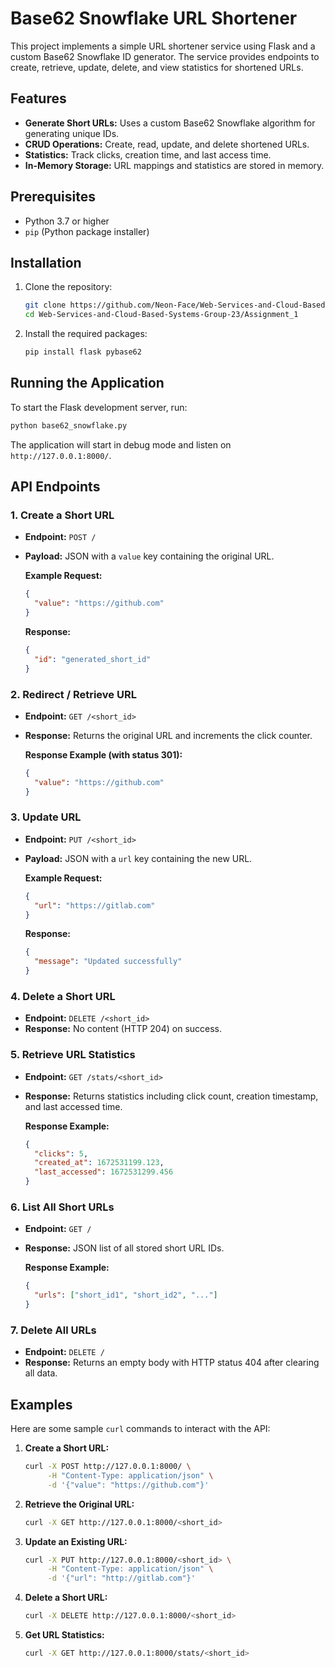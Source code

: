 # Base62 Snowflake URL Shortener

This project implements a simple URL shortener service using Flask and a custom Base62 Snowflake ID generator. The service provides endpoints to create, retrieve, update, delete, and view statistics for shortened URLs.

## Features

- **Generate Short URLs:** Uses a custom Base62 Snowflake algorithm for generating unique IDs.
- **CRUD Operations:** Create, read, update, and delete shortened URLs.
- **Statistics:** Track clicks, creation time, and last access time.
- **In-Memory Storage:** URL mappings and statistics are stored in memory.

## Prerequisites

- Python 3.7 or higher
- `pip` (Python package installer)

## Installation

1. Clone the repository:

   ```bash
   git clone https://github.com/Neon-Face/Web-Services-and-Cloud-Based-Systems-Group-23.git
   cd Web-Services-and-Cloud-Based-Systems-Group-23/Assignment_1
   ```

2. Install the required packages:
   ```bash
   pip install flask pybase62
   ```


## Running the Application

To start the Flask development server, run:

```bash
python base62_snowflake.py
```

The application will start in debug mode and listen on `http://127.0.0.1:8000/`.

## API Endpoints

### 1. Create a Short URL

- **Endpoint:** `POST /`
- **Payload:** JSON with a `value` key containing the original URL.

  **Example Request:**

  ```json
  {
    "value": "https://github.com"
  }
  ```

  **Response:**

  ```json
  {
    "id": "generated_short_id"
  }
  ```

### 2. Redirect / Retrieve URL

- **Endpoint:** `GET /<short_id>`
- **Response:** Returns the original URL and increments the click counter.

  **Response Example (with status 301):**

  ```json
  {
    "value": "https://github.com"
  }
  ```

### 3. Update URL

- **Endpoint:** `PUT /<short_id>`
- **Payload:** JSON with a `url` key containing the new URL.

  **Example Request:**

  ```json
  {
    "url": "https://gitlab.com"
  }
  ```

  **Response:**

  ```json
  {
    "message": "Updated successfully"
  }
  ```

### 4. Delete a Short URL

- **Endpoint:** `DELETE /<short_id>`
- **Response:** No content (HTTP 204) on success.

### 5. Retrieve URL Statistics

- **Endpoint:** `GET /stats/<short_id>`
- **Response:** Returns statistics including click count, creation timestamp, and last accessed time.

  **Response Example:**

  ```json
  {
    "clicks": 5,
    "created_at": 1672531199.123,
    "last_accessed": 1672531299.456
  }
  ```

### 6. List All Short URLs

- **Endpoint:** `GET /`
- **Response:** JSON list of all stored short URL IDs.

  **Response Example:**

  ```json
  {
    "urls": ["short_id1", "short_id2", "..."]
  }
  ```

### 7. Delete All URLs

- **Endpoint:** `DELETE /`
- **Response:** Returns an empty body with HTTP status 404 after clearing all data.

## Examples

Here are some sample `curl` commands to interact with the API:

1. **Create a Short URL:**

   ```bash
   curl -X POST http://127.0.0.1:8000/ \
        -H "Content-Type: application/json" \
        -d '{"value": "https://github.com"}'
   ```

2. **Retrieve the Original URL:**

   ```bash
   curl -X GET http://127.0.0.1:8000/<short_id>
   ```

3. **Update an Existing URL:**

   ```bash
   curl -X PUT http://127.0.0.1:8000/<short_id> \
        -H "Content-Type: application/json" \
        -d '{"url": "http://gitlab.com"}'
   ```

4. **Delete a Short URL:**

   ```bash
   curl -X DELETE http://127.0.0.1:8000/<short_id>
   ```

5. **Get URL Statistics:**

   ```bash
   curl -X GET http://127.0.0.1:8000/stats/<short_id>
   ```


